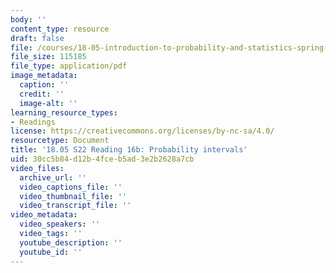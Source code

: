 ```yaml
---
body: ''
content_type: resource
draft: false
file: /courses/18-05-introduction-to-probability-and-statistics-spring-2022/mit18_05_s22_class16-prep-b.pdf
file_size: 115185
file_type: application/pdf
image_metadata:
  caption: ''
  credit: ''
  image-alt: ''
learning_resource_types:
- Readings
license: https://creativecommons.org/licenses/by-nc-sa/4.0/
resourcetype: Document
title: '18.05 S22 Reading 16b: Probability intervals'
uid: 30cc5b84-d12b-4fce-b5ad-3e2b2628a7cb
video_files:
  archive_url: ''
  video_captions_file: ''
  video_thumbnail_file: ''
  video_transcript_file: ''
video_metadata:
  video_speakers: ''
  video_tags: ''
  youtube_description: ''
  youtube_id: ''
---
```

